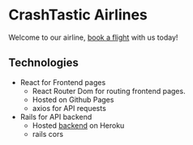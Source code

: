 # CrashTastic Airlines

Welcome to our airline, [book a flight](https://iwishjames.github.io/burning_air_client/) with us today!

## Technologies

- React for Frontend pages
  - React Router Dom for routing frontend pages.
  - Hosted on Github Pages
  - axios for API requests
- Rails for API backend
  - Hosted [backend](https://crashtasticairlines.herokuapp.com/flights) on Heroku
  - rails cors
